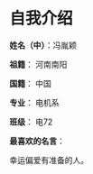 # 自我介绍

**姓名（中）**：冯胤颖

**祖籍**： 河南南阳

**国籍**： 中国

**专业**： 电机系

**班级**： 电72 

**最喜欢的名言**： 

幸运偏爱有准备的人。
